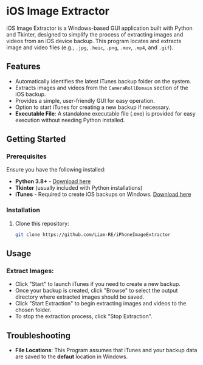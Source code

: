 
# iOS Image Extractor

iOS Image Extractor is a Windows-based GUI application built with Python and Tkinter, designed to simplify the process of extracting images and videos from an iOS device backup. This program locates and extracts image and video files (e.g., `.jpg`, `.heic`, `.png`, `.mov`, `.mp4`, and `.gif`).

## Features

- Automatically identifies the latest iTunes backup folder on the system.
- Extracts images and videos from the `CameraRollDomain` section of the iOS backup.
- Provides a simple, user-friendly GUI for easy operation.
- Option to start iTunes for creating a new backup if necessary.
- **Executable File**: A standalone executable file (.exe) is provided for easy execution without needing Python installed.

## Getting Started

### Prerequisites

Ensure you have the following installed:

- **Python 3.8+** - [Download here](https://www.python.org/downloads/)
- **Tkinter** (usually included with Python installations)
- **iTunes** - Required to create iOS backups on Windows. [Download here](https://www.apple.com/itunes/download/)

### Installation

1. Clone this repository:
   ```bash
   git clone https://github.com/Liam-RE/iPhoneImageExtractor
## Usage

### Extract Images:
- Click "Start" to launch iTunes if you need to create a new backup.
- Once your backup is created, click "Browse" to select the output directory where extracted images should be saved.
- Click "Start Extraction" to begin extracting images and videos to the chosen folder.
- To stop the extraction process, click "Stop Extraction".





## Troubleshooting
- **File Locations**: This Program assumes that iTunes and your backup data are saved to the **defaut** location in Windows.

